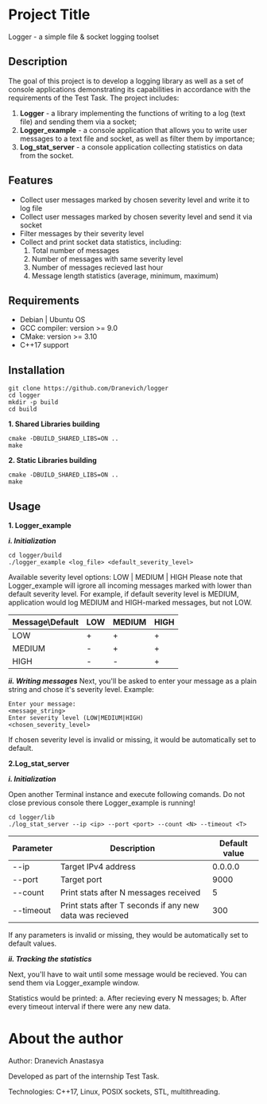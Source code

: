 # Project Title
Logger - a simple file & socket logging toolset

## Description
The goal of this project is to develop a logging library as well as a set of console applications demonstrating its capabilities in accordance with the requirements of the Test Task. The project includes:

1. **Logger** - a library implementing the functions of writing to a log (text file) and sending them via a socket;
2. **Logger_example** - a console application that allows you to write user messages to a text file and socket, as well as filter them by importance;
3. **Log_stat_server** - a console application collecting statistics on data from the socket.

## Features
- Collect user messages marked by chosen severity level and write it to log file
- Collect user messages marked by chosen severity level and send it via socket
- Filter messages by their severity level
- Collect and print socket data statistics, including:
  1. Total number of messages
  2. Number of messages with same severity level
  3. Number of messages recieved last hour
  4. Message length statistics (average, minimum, maximum)

## Requirements

- Debian | Ubuntu OS
- GCC compiler: version >= 9.0
- CMake: version >= 3.10
- C++17 support


## Installation
```
git clone https://github.com/Dranevich/logger
cd logger
mkdir -p build
cd build
```

**1. Shared Libraries building**
```
cmake -DBUILD_SHARED_LIBS=ON ..
make
```

**2. Static Libraries building**
```
cmake -DBUILD_SHARED_LIBS=ON ..
make
```

## Usage
**1. Logger_example**

***i.  Initialization***
```
cd logger/build
./logger_example <log_file> <default_severity_level>
```

Available severity level options: LOW | MEDIUM | HIGH
Please note that Logger_example will igrore all incoming messages marked with lower than default severity level. 
For example, if default severity level is MEDIUM, application would log MEDIUM and HIGH-marked messages, but not LOW.


|  Message\Default   |  LOW  |  MEDIUM  |  HIGH  |
|--------------------|-------|----------|--------|
|       LOW          |   +   |    +     |   +    |
|      MEDIUM        |   -   |    +     |   +    |
|       HIGH         |   -   |    -     |   +    |

***ii. Writing messages***
Next, you'll be asked to enter your message as a plain string and chose it's severity level.
Example:

```
Enter your message:
<message_string>
Enter severity level (LOW|MEDIUM|HIGH)
<chosen_severity_level>
```

If chosen severity level is invalid or missing, it would be automatically set to default.

**2.Log_stat_server**

***i.  Initialization***

Open another Terminal instance and execute following comands. Do not close previous console there Logger_example is running!

```
cd logger/lib
./log_stat_server --ip <ip> --port <port> --count <N> --timeout <T>
```

|  Parameter |                         Description                      | Default value |
|------------|----------------------------------------------------------|---------------|
|    --ip    |                     Target IPv4 address                  |   0.0.0.0     |
|   --port   |                         Target port                      |     9000      |
|  --count   |            Print stats after N messages received         |       5       |
| --timeout  | Print stats after T seconds if any new data was recieved |      300      |

If any parameters is invalid or missing, they would be automatically set to default values.

***ii. Tracking the statistics***

Next, you'll have to wait until some message would be recieved. You can send them via Logger_example window.

Statistics would be printed:
a. After recieving every N messages;
b. After every timeout interval if there were any new data.

# About the author

Author: Dranevich Anastasya

Developed as part of the internship Test Task.

Technologies: C++17, Linux, POSIX sockets, STL, multithreading.
